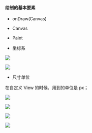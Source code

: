 #### 绘制的基本要素

- onDraw(Canvas)

- Canvas

- Paint

- 坐标系

 ![](http://baihonghua.cn/20200718181358.png)

 ![](http://baihonghua.cn/20200718181635.png)

 - 尺寸单位

 在自定义 View 的时候，用到的单位是 px；

 ![](http://baihonghua.cn/20200718213853.png)

![](http://baihonghua.cn/20200718214247.png)

![](http://baihonghua.cn/20200718214727.png)

![](http://baihonghua.cn/20200718221521.png)